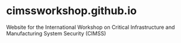 # cimssworkshop.github.io
Website for the International Workshop on Critical Infrastructure and Manufacturing System Security (CIMSS)
